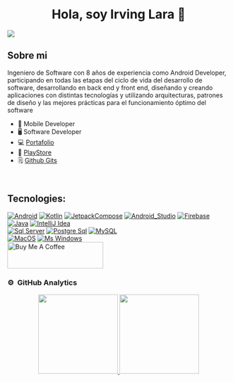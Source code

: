 <div align="center">
<h1 align="center">Hola, soy Irving Lara 👋</h1>
</div>
<img src="http://warriorsdev.com/cdn/profile_github_readme.png">

## Sobre mi
Ingeniero de Software con 8 años de experiencia como Android Developer, participando en todas las etapas del ciclo de vida del desarrollo de software, desarrollando en back end y front end, diseñando y creando aplicaciones con distintas tecnologías y utilizando arquitecturas, patrones de diseño y las mejores prácticas para el funcionamiento óptimo del software

- 📲 Mobile Developer
- 🖥️ Software Developer
- 💻 [Portafolio](https://github.com/ILara-wd/portfolio)
- 🤖 [PlayStore](https://play.google.com/store/apps/dev?id=7906574083418100097)
- 🗒️ [Github Gits](https://gist.github.com/ILara-wd)
<br>

## Tecnologies:

[![Android](https://img.shields.io/badge/Android-3DDC84?style=for-the-badge&logo=android&logoColor=white&labelColor=3DDC84)]()
[![Kotlin](https://img.shields.io/badge/Kotlin-0095D5?style=for-the-badge&logo=kotlin&logoColor=white&labelColor=0095D5)]()
[![JetpackCompose](https://img.shields.io/badge/JetpackCompose-4285F4?style=for-the-badge&logo=jetpackcompose&logoColor=white&labelColor=4285F4)]()
[![Android_Studio](https://img.shields.io/badge/Android_Studio-3DDC84?style=for-the-badge&logo=android-studio&logoColor=white&labelColor=3DDC84)]()
[![Firebase](https://img.shields.io/badge/Firebase-FFCA28?style=for-the-badge&logo=firebase&logoColor=white&labelColor=FFCA28)]()
</br>
[![Java](https://img.shields.io/badge/Java-007396?style=for-the-badge&logo=openjdk&logoColor=white&labelColor=007396)]()
[![IntelliJ Idea](https://img.shields.io/badge/IntelliJ_Idea-0071C5?style=for-the-badge&logo=intellijidea&logoColor=white&labelColor=1B6AC6)]()
</br>
[![Sql Server](https://img.shields.io/badge/SqlServer-FFCA28?style=for-the-badge&logo=microsoftsqlserver&logoColor=white&labelColor=FFCA28)]()
[![Postgre Sql](https://img.shields.io/badge/PostgreSql-4479A1?style=for-the-badge&logo=postgresql&logoColor=white&labelColor=4479A1)]()
[![MySQL](https://img.shields.io/badge/MySQL-4479A1?style=for-the-badge&logo=mysql&logoColor=white&labelColor=4479A1)]()
</br>
[![MacOS](https://img.shields.io/badge/MacOS-000000?style=for-the-badge&logo=macos&logoColor=white&labelColor=000000)]()
[![Ms Windows](https://img.shields.io/badge/Windows-0078D6?style=for-the-badge&logo=windows&logoColor=white&labelColor=0078D6)]()
</br>
<a href="https://buymeacoffee.com/iLara" target="_blank"><img src="https://cdn.buymeacoffee.com/buttons/v2/default-yellow.png" alt="Buy Me A Coffee" style="height: 60px !important;width: 217px !important;" ></a>

### ⚙️ &nbsp;GitHub Analytics

<p align="center">
<a href="https://github.com/ILara-wd">
  <img height="180em" src="https://github-readme-stats-eight-theta.vercel.app/api?username=ILara-wd&show_icons=true&theme=algolia&include_all_commits=true&count_private=true"/>
  <img height="180em" src="https://github-readme-stats-eight-theta.vercel.app/api/top-langs/?username=ILara-wd&layout=compact&langs_count=8&theme=algolia"/>
</a>
</p>
